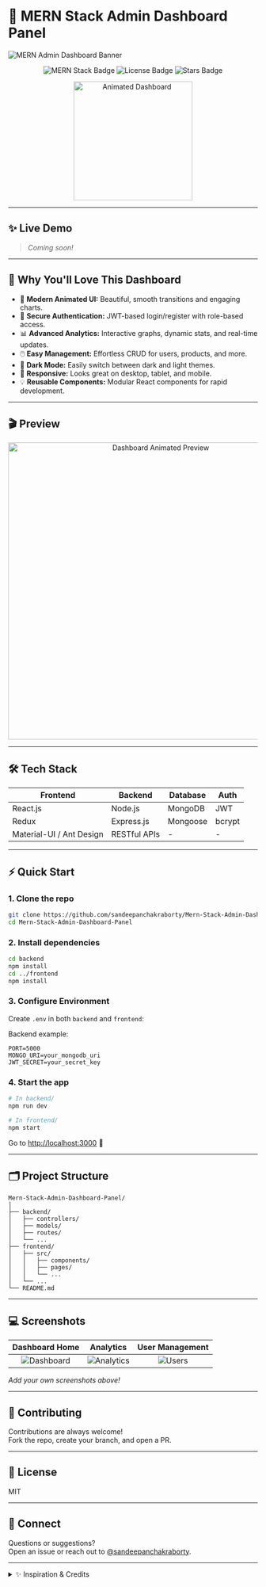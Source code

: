# 🌟 MERN Stack Admin Dashboard Panel

![MERN Admin Dashboard Banner](https://github.com/sandeepanchakraborty/Mern-Stack-Admin-Dashboard-Panel/assets/your-banner-image-path) <!-- Replace with your own banner if available -->

<p align="center">
  <img src="https://img.shields.io/badge/MERN-Stack-4CAF50?style=for-the-badge&logo=mern&logoColor=white" alt="MERN Stack Badge"/>
  <img src="https://img.shields.io/github/license/sandeepanchakraborty/Mern-Stack-Admin-Dashboard-Panel?style=for-the-badge" alt="License Badge"/>
  <img src="https://img.shields.io/github/stars/sandeepanchakraborty/Mern-Stack-Admin-Dashboard-Panel?style=for-the-badge" alt="Stars Badge"/>
</p>

<div align="center">
  <img src="https://lottie.host/9f1c1e7d-0742-4b4f-b455-7eaa2d9e0c6e/PiaK2cI7tY.json" width="240" alt="Animated Dashboard" />
</div>

---

## ✨ Live Demo

> _Coming soon!_

---

## 🚀 Why You'll Love This Dashboard

- 🎨 **Modern Animated UI:** Beautiful, smooth transitions and engaging charts.
- 🔐 **Secure Authentication:** JWT-based login/register with role-based access.
- 📊 **Advanced Analytics:** Interactive graphs, dynamic stats, and real-time updates.
- 🖱️ **Easy Management:** Effortless CRUD for users, products, and more.
- 🌙 **Dark Mode:** Easily switch between dark and light themes.
- 📱 **Responsive:** Looks great on desktop, tablet, and mobile.
- 💡 **Reusable Components:** Modular React components for rapid development.

---

## 🎬 Preview

<div align="center">
  <img src="https://github.com/sandeepanchakraborty/Mern-Stack-Admin-Dashboard-Panel/assets/your-gif-preview.gif" width="600" alt="Dashboard Animated Preview"/>
  <!-- Replace above with your own GIF or Lottie animation -->
</div>

---

## 🛠️ Tech Stack

| Frontend      | Backend      | Database  | Auth    |
| ------------- | ------------|-----------|---------|
| React.js      | Node.js     | MongoDB   | JWT     |
| Redux         | Express.js  | Mongoose  | bcrypt  |
| Material-UI / Ant Design | RESTful APIs | - | - |

---

## ⚡ Quick Start

### 1. Clone the repo

```bash
git clone https://github.com/sandeepanchakraborty/Mern-Stack-Admin-Dashboard-Panel.git
cd Mern-Stack-Admin-Dashboard-Panel
```

### 2. Install dependencies

```bash
cd backend
npm install
cd ../frontend
npm install
```

### 3. Configure Environment

Create `.env` in both `backend` and `frontend`:

Backend example:
```env
PORT=5000
MONGO_URI=your_mongodb_uri
JWT_SECRET=your_secret_key
```

### 4. Start the app

```bash
# In backend/
npm run dev

# In frontend/
npm start
```
Go to [http://localhost:3000](http://localhost:3000) 🚀

---

## 🗂️ Project Structure

```
Mern-Stack-Admin-Dashboard-Panel/
│
├── backend/
│   ├── controllers/
│   ├── models/
│   ├── routes/
│   └── ...
├── frontend/
│   ├── src/
│   │   ├── components/
│   │   ├── pages/
│   │   └── ...
│   └── ...
└── README.md
```

---

## 💻 Screenshots

| Dashboard Home | Analytics  | User Management |
|:--------------:|:----------:|:--------------:|
| ![Dashboard](https://github.com/sandeepanchakraborty/Mern-Stack-Admin-Dashboard-Panel/assets/your-image1.png) | ![Analytics](https://github.com/sandeepanchakraborty/Mern-Stack-Admin-Dashboard-Panel/assets/your-image2.png) | ![Users](https://github.com/sandeepanchakraborty/Mern-Stack-Admin-Dashboard-Panel/assets/your-image3.png) |

_Add your own screenshots above!_

---

## 🤝 Contributing

Contributions are always welcome!  
Fork the repo, create your branch, and open a PR.

---

## 📄 License

MIT

---

## 🌈 Connect

Questions or suggestions?  
Open an issue or reach out to [@sandeepanchakraborty](https://github.com/sandeepanchakraborty).

---

<details>
<summary>✨ Inspiration & Credits</summary>

- Inspired by the best practices in MERN stack development
- Dashboard design inspirations from Material UI, Ant Design, and modern SaaS apps
- Animations powered by [LottieFiles](https://lottiefiles.com/)
</details>
